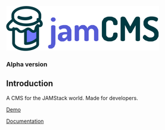 <img src="https://raw.githubusercontent.com/robinzimmer1989/jam-cms/adf550c8b95751b8924b11b6a2fc9bf0b1c34cd0/src/icons/jamCMS.svg" alt="jamCMS Logo" />

### Alpha version

## Introduction

A CMS for the JAMStack world. Made for developers.

[Demo](https://jam-cms.com/demo/)

[Documentation](https://jam-cms.com/docs/)
